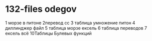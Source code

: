 # 132-files odegov
1 морзе в питоне
2перевод сс
3 таблица умножение питон
4 диллинджер файл
5 таблица морзе ексель
6 таблица переводов 
7 ексель всё
10Таблицы Булевых функций
